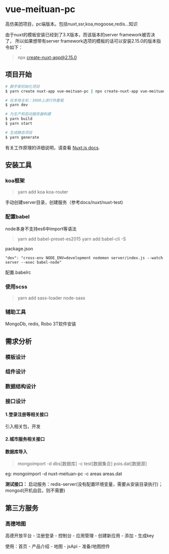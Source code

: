 # vue-meituan-pc

高仿美团项目，pc端版本。包括nuxt,ssr,koa,mogoose,redis...知识

由于nuxt的模板安装已经到了3.X版本，而该版本的server framework被否决了，
所以如果想带有server framework选项的模板的话可以安装2.15.0的版本指令如下：
> npx create-nuxt-app@2.15.0 <my-project>

## 项目开始

```bash
# 脚手架初始化项目
$ yarn create nuxt-app vue-meituan-pc | npx create-nuxt-app vue-meituan-pc

# 在本地主机：3000上进行热重载
$ yarn dev

# 为生产和启动服务器构建 
$ yarn build
$ yarn start

# 生成静态项目 
$ yarn generate 
```

有关工作原理的详细说明，请查看 [Nuxt.js docs](https://nuxtjs.org).


## 安装工具

### koa框架
> yarn add koa koa-router

手动创建server目录，创建服务（参考docs/nuxt/nuxt-test)

### 配置babel
node本身不支持es6中import等语法

> yarn add babel-preset-es2015
> yarn add babel-cli -S

package.json
```
"dev": "cross-env NODE_ENV=development nodemon server/index.js --watch server --exec babel-node"
```

配置.babelrc



### 使用scss
> yarn add sass-loader node-sass

### 辅助工具
MongoDb, redis, Robo 3T软件安装

## 需求分析

### 模板设计

### 组件设计

### 数据结构设计

### 接口设计

#### 1.登录注册等相关接口
引入相关包，开发

#### 2.城市服务相关接口

#### 数据库导入
> mongoimport -d dbs[数据库] -c test[数据集合] pois.dat[数据源]

eg: mongoimport -d nuxt-meituan-pc -c areas areas.dat

**测试接口：**
启动服务：redis-server(没有配置环境变量，需要从安装目录执行)；
         mongod(开机自启，则不需要)


## 第三方服务

### 高德地图

高德开放平台 - 注册登录 - 控制台 - 应用管理 - 创建新应用 - 添加 - 生成key

使用：首页 - 产品介绍 - 地图 - jsApi - 准备/地图控件






